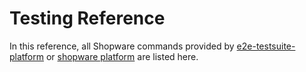 # Testing Reference

In this reference, all Shopware commands provided by [e2e-testsuite-platform](https://github.com/shopware/e2e-testsuite-platform) or [shopware platform](https://github.com/shopware/platform) are listed here.
